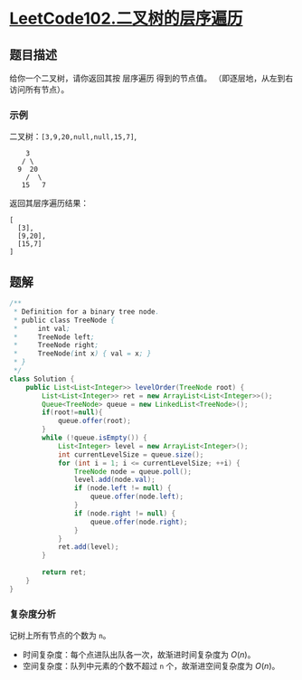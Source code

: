 # [LeetCode102.二叉树的层序遍历](https://leetcode-cn.com/problems/binary-tree-level-order-traversal/)
## 题目描述
给你一个二叉树，请你返回其按 层序遍历 得到的节点值。 （即逐层地，从左到右访问所有节点）。

### 示例
二叉树：`[3,9,20,null,null,15,7]`,
```
    3
   / \
  9  20
    /  \
   15   7
```
返回其层序遍历结果：

```
[
  [3],
  [9,20],
  [15,7]
]
```
## 题解
```java
/**
 * Definition for a binary tree node.
 * public class TreeNode {
 *     int val;
 *     TreeNode left;
 *     TreeNode right;
 *     TreeNode(int x) { val = x; }
 * }
 */
class Solution {
    public List<List<Integer>> levelOrder(TreeNode root) {
        List<List<Integer>> ret = new ArrayList<List<Integer>>();
        Queue<TreeNode> queue = new LinkedList<TreeNode>();
        if(root!=null){
            queue.offer(root);
        }
        while (!queue.isEmpty()) {
            List<Integer> level = new ArrayList<Integer>();
            int currentLevelSize = queue.size();
            for (int i = 1; i <= currentLevelSize; ++i) {
                TreeNode node = queue.poll();
                level.add(node.val);
                if (node.left != null) {
                    queue.offer(node.left);
                }
                if (node.right != null) {
                    queue.offer(node.right);
                }
            }
            ret.add(level);
        }
        
        return ret;
    }
}
```
### 复杂度分析

记树上所有节点的个数为 `n`。

- 时间复杂度：每个点进队出队各一次，故渐进时间复杂度为 $O(n)$。
- 空间复杂度：队列中元素的个数不超过 `n` 个，故渐进空间复杂度为 $O(n)$。
